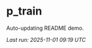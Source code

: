 # p_train

Auto-updating README demo.

<!--START_SECTION:status-->
_Last run: 2025-11-01 09:19 UTC_
<!--END_SECTION:status-->












































































































































































































































































































































































































































































































































































































































































































































































































































































































































































































































































































































































































































































































































































































































































































































































































































































































